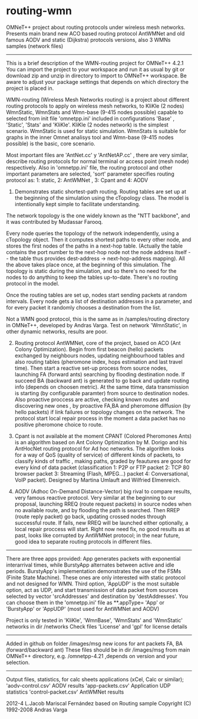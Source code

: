 routing-wmn
===========

OMNeT++ project about routing protocols under wireless mesh networks. Presents main brand new ACO based routing protocol AntWMNet and old famous AODV and static (Dijkstra) protocols versions, also 3 WMNs samples (network files)

---------------------
﻿This is a brief description of the WMN-routing project for OMNeT++ 4.2.1
You can import the project to your workspace and run it as usual by git or download zip and unzip in directory to import to OMNeT++ workspace.
Be aware to adjust your package settings that depends on which directory the project is placed in.

WMN-routing (Wireless Mesh Networks routing) is a project about different routing protocols to apply on wireless mesh networks, to KliKle (2 nodes) WmnStatic, WmnStats and  Wmn-base (9-415 nodes possible) capable to selected from init file 'omnetpp.ini' included in configurations 'Base' , 'Static', 'Stats' and 'KliKle'.
KliKle (2 nodes network) is the simplest scenario. WmnStatic is used for static simulation. WmnStats is suitable for graphs in the inner Omnet analisys tool and  Wmn-base (9-415 nodes possible) is the basic, core scenario.

Most important files are 'AntNet.cc' y 'AntNetAP.cc' , there are very  similar, describe routing protocols for normal terminal or access point (mesh node) respectively.
Also in 'omnetpp.ini' file, the routing protocol and other important parameters are selected, 'sort' parameter specifies routing protocol as: 1: static, 2: AntWMNet , 3: Cpant and 4: AODV

1. Demonstrates static shortest-path routing. Routing tables are set up at the
beginning of the simulation using the cTopology class. The model is
intentionally kept simple to facilitate understanding.

The network topology is the one widely known as the "NTT backbone", and it was
contributed by Mudassar Farooq.

Every node queries the topology of the network independently, using a cTopology
object. Then it computes shortest paths to every other node, and stores the
first nodes of the paths in a next-hop table. (Actually the table contains
the port number to the next-hop node not the node address itself -- the table
thus provides dest-address -> next-hop-address mapping). All the above takes
place once, at the beginning of this simulation. The topology is static during
the simulation, and so there's no need for the nodes to do anything to keep
the tables up-to-date. There's no routing protocol in the model.

Once the routing tables are set up, nodes start sending packets at random
intervals. Every node gets a list of destination addresses in a parameter,
and for every packet it randomly chooses a destination from the list.

Not a WMN good protocol, this is the same as in /samples/routing directory in OMNeT++, developed by Andras Varga. 
Test on network 'WmnStatic', in other dynamic networks, results are poor. 

2. Routing protocol AntWMNet, core of the project, based on ACO (Ant Colony Optimization). Begin from first beacon (hello) packets exchanged by neighbours nodes, updating neighbourhood tables and also routing tables (pheromone index, hops estimation and last travel time). Then start a reactive set-up process from source nodes, launching FA (forward ants) searching by flooding destination node. If succeed BA (backward ant) is generated to go back and update routing info (depends on choosen metric). At the same ttime, data transmission is starting (by  configurable paramter) from source to destination nodes. Also proactive proccess are active, checking known routes and discovering new ones , by proactive FA,BA and pheromone diffusion (by hello packets) if link failures or topology changes on the network. The protocol start local repair process in the moment a data packet has no positive pheromone choice to route.  

3. Cpant is not available at the moment
CPANT (Colored Pheromones Ants) is an algorithm based on Ant Colony Optimization by M. Dorigo and his AntHocNet routing protocol for Ad hoc networks.
The algorithm looks for a way of QoS (quality of service) of different kinds of packets, to classify kinds of traffic , making paths, graded by feautures are good for every kind of data packet (classification 1: P2P or FTP packet 2: TCP 80 browser packet 3: Streaming (Flash, MPEG...) packet 4: Conversational, VoIP packet).
Designed by Martina Umlauft and Wilfried Elmenreich.

4. AODV (Adhoc On-Demand Distance-Vector) big rival to compare results, very famous reactive protocol. Very similar at the beginning to our proposal,  launching RREQ (route request packets) in source nodes when no available route, and by flooding the path is searched. Then RREP (route reply packet) go back, updating crossed nodes through successful route. If fails, new RREQ will be launched either optionally, a local repair proccess will start.
Right now need fix, no good results as at past, looks like corrupted by AntWMNet protocol; in the near future, good idea to separate routing protocols in different files.

---------------------------

There are three apps provided: App generates packets with exponential interarrival times, while BurstyApp alternates between active and idle periods. BurstyApp's implementation demonstrates the use of the FSMs (Finite State Machine). These ones are only interested with static protocol and not designed for WMN. Third option, 'AppUDP' is the most suitable option, act as UDP, and start transmission of data packet from sources selected by vector 'srcAddresses' and destination by 'destAddresses'. 
You can choose them in the 'omnetpp.ini' file 
as **.appType= 'App' or 'BurstyApp' or 'AppUDP' (most used for AntWMNet and AODV)

Project is only tested in 'KliKle', 'WmnBase', 'WmnStats' and 'WmnStatic' networks in dir /networks
Check files 'License' and 'gpl' for license details

-------------------------
Added in github on folder /images/msg new icons for ant packets FA, BA (forward/backward ant)
These files should be in dir /images/msg from main OMNeT++ directory, e.g. /omnetpp-4.21  ,depends on version and your selection.

-------------------------
Output files, statistics, for calc sheets applications (xCel, Calc or similar);
'aodv-control.csv' AODV results
'app-packets.csv' Application UDP statistics
'control-packet.csv' AntWMNet results
   
2012-4 L.Jacob Mariscal Fernández based on Routing sample  Copyright (C) 1992-2008 Andras Varga
